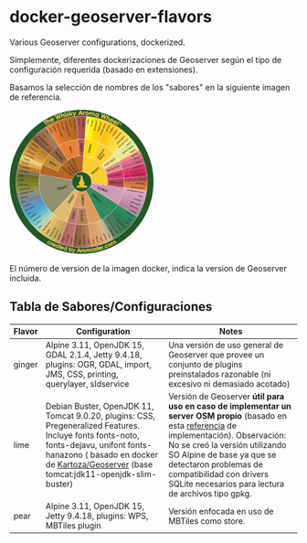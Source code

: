 # docker-geoserver-flavors
Various Geoserver configurations, dockerized.

Simplemente, diferentes dockerizaciones de Geoserver según el tipo de configuración requerida (basado en extensiones).

Basamos la selección de nombres de los "sabores" en la siguiente imagen de referencia.

 <img src="./docs/images/flavors.jpg" alt="flavors" width="50%" />



El número de version de la imagen docker, indica la version de Geoserver incluida. 



## Tabla de Sabores/Configuraciones

| Flavor | Configuration                                                | Notes                                                        |
| ------ | ------------------------------------------------------------ | ------------------------------------------------------------ |
| ginger | Alpine 3.11, OpenJDK 15, GDAL 2.1.4, Jetty 9.4.18, plugins: OGR, GDAL, import, JMS, CSS, printing, querylayer, sldservice | Una versión de uso general de Geoserver que provee un conjunto de plugins preinstalados razonable (ni excesivo ni demasiado acotado) |
| lime   | Debian Buster, OpenJDK 11, Tomcat 9.0.20, plugins: CSS, Pregeneralized Features. Incluye fonts fonts-noto, fonts-dejavu, unifont fonts-hanazono ( basado en docker de [Kartoza/Geoserver](https://hub.docker.com/r/kartoza/geoserver) (base tomcat:jdk11-openjdk-slim-buster) | Versión de Geoserver **útil para uso en caso de implementar un server OSM propio** (basado en esta [referencia](https://github.com/geosolutions-it/osm-styles) de implementación). Observación: No se creó la versión utilizando SO Alpine de base ya que se detectaron problemas de compatibilidad con drivers SQLite necesarios para lectura de archivos tipo gpkg. |
| pear   | Alpine 3.11, OpenJDK 15, Jetty 9.4.18, plugins: WPS, MBTiles plugin | Versión enfocada en uso de MBTiles como store.               |



